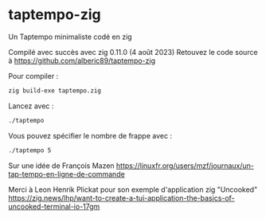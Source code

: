 # taptempo-zig
Un Taptempo minimaliste codé en zig

Compilé avec succès avec zig 0.11.0 (4 août 2023)
Retouvez le code source à <https://github.com/alberic89/taptempo-zig>

Pour compiler :
```bash
zig build-exe taptempo.zig
```
Lancez avec :
```bash
./taptempo
```
Vous pouvez spécifier le nombre de frappe avec :
```bash
./taptempo 5
```

Sur une idée de François Mazen
https://linuxfr.org/users/mzf/journaux/un-tap-tempo-en-ligne-de-commande

Merci à Leon Henrik Plickat pour son exemple d'application zig "Uncooked"
https://zig.news/lhp/want-to-create-a-tui-application-the-basics-of-uncooked-terminal-io-17gm
